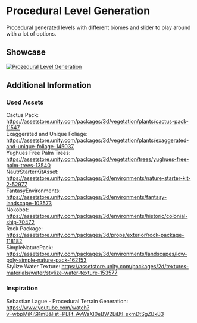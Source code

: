 # Procedural Level Generation
Procedural generated levels with different biomes and slider to play around with a lot of options.

## Showcase
[![Prozedural Level Generation](https://img.youtube.com/vi/uYVbEp9gIgY/0.jpg)](https://www.youtube.com/watch?v=uYVbEp9gIgY)

## Additional Information
### Used Assets  
Cactus Pack: https://assetstore.unity.com/packages/3d/vegetation/plants/cactus-pack-11547  
Exaggerated and Unique Foliage: https://assetstore.unity.com/packages/3d/vegetation/plants/exaggerated-and-unique-foliage-145037  
Yughues Free Palm Trees: https://assetstore.unity.com/packages/3d/vegetation/trees/yughues-free-palm-trees-13540  
NautrStarterKitAsset: https://assetstore.unity.com/packages/3d/environments/nature-starter-kit-2-52977  
FantasyEnvironments: https://assetstore.unity.com/packages/3d/environments/fantasy-landscape-103573  
Nokobot: https://assetstore.unity.com/packages/3d/environments/historic/colonial-ship-70472  
Rock Package: https://assetstore.unity.com/packages/3d/props/exterior/rock-package-118182  
SimpleNaturePack: https://assetstore.unity.com/packages/3d/environments/landscapes/low-poly-simple-nature-pack-162153  
Stylize Water Texture: https://assetstore.unity.com/packages/2d/textures-materials/water/stylize-water-texture-153577  

### Inspiration  
Sebastian Lague - Procedural Terrain Generation: https://www.youtube.com/watch?v=wbpMiKiSKm8&list=PLFt_AvWsXl0eBW2EiBtl_sxmDtSgZBxB3
